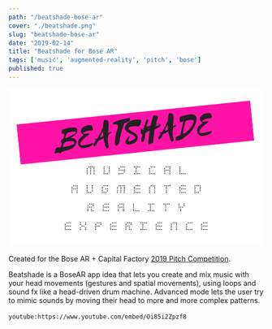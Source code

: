 ```yaml
---
path: "/beatshade-bose-ar"
cover: "./beatshade.png"
slug: "beatshade-bose-ar"
date: "2019-02-14"
title: "Beatshade for Bose AR"
tags: ['music', 'augmented-reality', 'pitch', 'bose']
published: true
---
```


![Beatshade for Bose AR](beatshade.png)

Created for the Bose AR + Capital Factory <a href="http://info.capitalfactory.com/bosepitch" target="_blank">2019 Pitch Competition</a>.

Beatshade is a BoseAR app idea that lets you create and mix music with your head movements (gestures and spatial movements), using loops and sound fx like a head-driven drum machine. Advanced mode lets the user try to mimic sounds by moving their head to more and more complex patterns.

`youtube:https://www.youtube.com/embed/Oi85i2Zpzf8`
